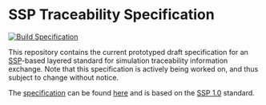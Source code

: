 # SSP Traceability Specification

[![Build Specification](https://github.com/PMSFIT/SSPTraceability/workflows/Build%20Specification/badge.svg)](https://github.com/PMSFIT/SSPTraceability/actions?query=workflow%3A%22Build+Specification%22)

This repository contains the current prototyped draft specification
for an [SSP][]-based layered standard for simulation traceability
information exchange.  Note that this specification is actively
being worked on, and thus subject to change without notice.

The [specification][spec] can be found [here][spec] and is based on
the [SSP 1.0][SSP10] standard.

[SSP]: https://ssp-standard.org/
[SSP10]: https://ssp-standard.org/publications/SSP10/SystemStructureAndParameterization10.pdf
[spec]: specification/index.adoc
